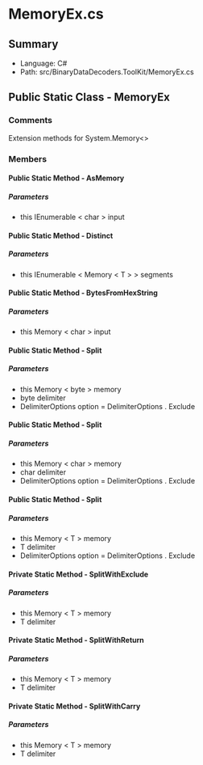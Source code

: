 ﻿# MemoryEx.cs

## Summary

* Language: C#
* Path: src/BinaryDataDecoders.ToolKit/MemoryEx.cs

## Public Static Class - MemoryEx

### Comments

 <summary>
 Extension methods for System.Memory&lt;&gt;
 </summary>

### Members

#### Public Static Method - AsMemory

#####  Parameters

 - this IEnumerable < char > input 

#### Public Static Method - Distinct

#####  Parameters

 - this IEnumerable < Memory < T > > segments 

#### Public Static Method - BytesFromHexString

#####  Parameters

 - this Memory < char > input 

#### Public Static Method - Split

#####  Parameters

 - this Memory < byte > memory 
 - byte delimiter 
 - DelimiterOptions option = DelimiterOptions . Exclude 

#### Public Static Method - Split

#####  Parameters

 - this Memory < char > memory 
 - char delimiter 
 - DelimiterOptions option = DelimiterOptions . Exclude 

#### Public Static Method - Split

#####  Parameters

 - this Memory < T > memory 
 - T delimiter 
 - DelimiterOptions option = DelimiterOptions . Exclude 

#### Private Static Method - SplitWithExclude

#####  Parameters

 - this Memory < T > memory 
 - T delimiter 

#### Private Static Method - SplitWithReturn

#####  Parameters

 - this Memory < T > memory 
 - T delimiter 

#### Private Static Method - SplitWithCarry

#####  Parameters

 - this Memory < T > memory 
 - T delimiter 

